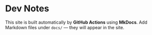 # Dev Notes
This site is built automatically by **GitHub Actions** using **MkDocs**.
Add Markdown files under `docs/` — they will appear in the site.
